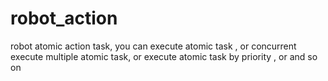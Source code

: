 # robot_action
robot atomic action task, you can execute atomic task , or concurrent execute multiple atomic task, or execute atomic task by priority , or and so on  
